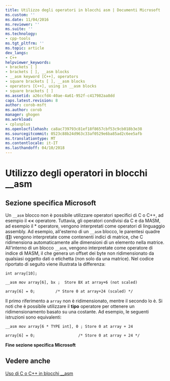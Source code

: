 ```yaml
---
title: Utilizzo degli operatori in blocchi asm | Documenti Microsoft
ms.custom: ''
ms.date: 11/04/2016
ms.reviewer: ''
ms.suite: ''
ms.technology:
- cpp-tools
ms.tgt_pltfrm: ''
ms.topic: article
dev_langs:
- C++
helpviewer_keywords:
- brackets [ ]
- brackets [ ], __asm blocks
- __asm keyword [C++], operators
- square brackets [ ], __asm blocks
- operators [C++], using in __asm blocks
- square brackets [ ]
ms.assetid: a26ccfd4-40ae-4a61-952f-c417982aa8dd
caps.latest.revision: 8
author: corob-msft
ms.author: corob
manager: ghogen
ms.workload:
- cplusplus
ms.openlocfilehash: ca8ac739793c81ef18f8657cbf53c9cb018b3e38
ms.sourcegitcommit: 0523c88b24d963c33af0529e6ba85ad2c6ee5afb
ms.translationtype: MT
ms.contentlocale: it-IT
ms.lasthandoff: 04/10/2018
---
```

# <a name="using-operators-in-asm-blocks"></a>Utilizzo degli operatori in blocchi __asm
## <a name="microsoft-specific"></a>Sezione specifica Microsoft  
 Un `__asm` blocco non è possibile utilizzare operatori specifici di C o C++, ad esempio il **<<** operatore. Tuttavia, gli operatori condivisi da C e da MASM, ad esempio il \* operatore, vengono interpretati come operatori di linguaggio assembly. Ad esempio, all'esterno di un `__asm` blocco, le parentesi quadre (**[]**) vengono interpretate come contenenti indici di matrice, che C ridimensiona automaticamente alle dimensioni di un elemento nella matrice. All'interno di un blocco `__asm`, vengono interpretate come operatore di indice di MASM, il che genera un offset dei byte non ridimensionato da qualsiasi oggetto dati o etichetta (non solo da una matrice). Nel codice riportato di seguito viene illustrata la differenza:  
  
```  
int array[10];  
  
__asm mov array[6], bx ;  Store BX at array+6 (not scaled)  
  
array[6] = 0;         /* Store 0 at array+24 (scaled) */  
```  
  
 Il primo riferimento a `array` non è ridimensionato, mentre il secondo lo è. Si noti che è possibile utilizzare il **tipo** operatore per ottenere un ridimensionamento basato su una costante. Ad esempio, le seguenti istruzioni sono equivalenti:  
  
```  
__asm mov array[6 * TYPE int], 0 ; Store 0 at array + 24  
  
array[6] = 0;                   /* Store 0 at array + 24 */  
```  
  
 **Fine sezione specifica Microsoft**  
  
## <a name="see-also"></a>Vedere anche  
 [Uso di C o C++ in blocchi __asm](../../assembler/inline/using-c-or-cpp-in-asm-blocks.md)